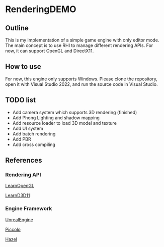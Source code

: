 # RenderingDEMO

## Outline
This is my implementation of a simple game engine with only editor mode. The main concept is to use RHI to manage different rendering APIs. For now, it can support OpenGL and DirectX11.

## How to use
For now, this engine only supports Windows. Please clone the repository, open it with Visual Studio 2022, and run the source code in Visual Studio.

## TODO list
- Add camera system which supports 3D rendering (finished)
- Add Phong Lighting and shadow mapping
- Add resource loader to load 3D model and texture
- Add UI system
- Add batch rendering
- Add PBR
- Add cross compiling

## References

### Rendering API
[LearnOpenGL](https://learnopengl.com/Getting-started/OpenGL)

[LearnD3D11](https://graphicsprogramming.github.io/learnd3d11/1-introduction/1-1-getting-started/1-1-0-overview/)

### Engine Framework
[UnrealEngine](https://github.com/folgerwang/UnrealEngine)

[Piccolo](https://github.com/BoomingTech/Piccolo)

[Hazel](https://github.com/TheCherno/Hazel)